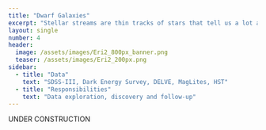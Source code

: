 ```yaml
---
title: "Dwarf Galaxies"
excerpt: "Stellar streams are thin tracks of stars that tell us a lot about the structure of our Galaxy"
layout: single
number: 4
header:
  image: /assets/images/Eri2_800px_banner.png
  teaser: /assets/images/Eri2_200px.png
sidebar:
  - title: "Data"
    text: "SDSS-III, Dark Energy Survey, DELVE, MagLites, HST"
  - title: "Responsibilities"
    text: "Data exploration, discovery and follow-up"
---
```


UNDER CONSTRUCTION